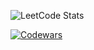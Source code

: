 ![LeetCode Stats](https://leetcard.jacoblin.cool/suojae3?theme=nord&font=Mukta&ext=heatmap)

[![Codewars](https://github.r2v.ch/codewars?user=suojae3&name=true&theme=purple_dark&top_languages=true&stroke=%23b362ff&cache_control=86400)](https://www.codewars.com/users/suojae3)
